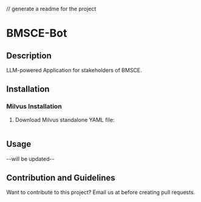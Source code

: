 // generate a readme for the project

# BMSCE-Bot

## Description
LLM-powered Application for stakeholders of BMSCE. 
<features>

## Installation
### Milvus Installation
1. Download Milvus standalone YAML file:
```wget https://github.com/milvus-io/milvus/releases/download/v2.1.4/milvus-standalone-docker-compose.yml -O docker-compose.yml
```

## Usage
--will be updated--

## Contribution and Guidelines
Want to contribute to this project? Email us at <email> before creating pull requests.
